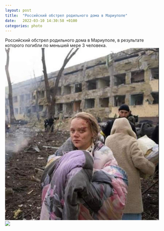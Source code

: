 ```yaml
---
layout: post
title:  "Российский обстрел родильного дома в Мариуполе"
date:   2022-03-10 14:30:58 +0100
categories: photo
---
```


Российский обстрел родильного дома в Мариуполе, в результате которого погибли по меньшей мере 3 человека.
<img src="./assets/images/FNhZzuWWYAIXYnD.jpeg">
<img src="./assets/images/maroupol.jpeg">

